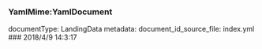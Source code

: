 ### YamlMime:YamlDocument
documentType: LandingData
metadata:
    document_id_source_file: index.yml
    ### 2018/4/9 14:3:17
